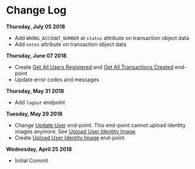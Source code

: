 # Change Log

**Thursday, July 05 2018**
* Add `WRONG_ACCOUNT_NUMBER` at `status` attribute on transaction object data
* Add `notes`  attribute on transaction object data

**Thursday, June 07 2018**

* Create [Get All Users Registered](#get-all-user-registered) and [Get All Transactions Created](#get-all-transaction-created) end-point
* Update error codes and messages

**Thursday, May 31 2018**

* Add `logout` endpoint

**Tuesday, May 29 2018**

* Change [Update User](#update-user) end-point. This end-point cannot upload identity images anymore. See [Upload User Identity Image](#upload-user-identity-image)
* Create [Upload User Identity Image](#upload-user-identity-image) end-point.

**Wednesday, April 25 2018**

* Initial Commit